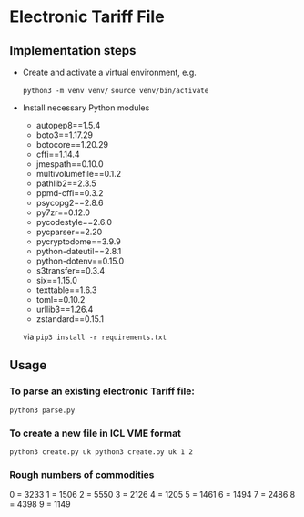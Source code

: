 # Electronic Tariff File

## Implementation steps

- Create and activate a virtual environment, e.g.

  `python3 -m venv venv/`
  `source venv/bin/activate`

- Install necessary Python modules 

  - autopep8==1.5.4
  - boto3==1.17.29
  - botocore==1.20.29
  - cffi==1.14.4
  - jmespath==0.10.0
  - multivolumefile==0.1.2
  - pathlib2==2.3.5
  - ppmd-cffi==0.3.2
  - psycopg2==2.8.6
  - py7zr==0.12.0
  - pycodestyle==2.6.0
  - pycparser==2.20
  - pycryptodome==3.9.9
  - python-dateutil==2.8.1
  - python-dotenv==0.15.0
  - s3transfer==0.3.4
  - six==1.15.0
  - texttable==1.6.3
  - toml==0.10.2
  - urllib3==1.26.4
  - zstandard==0.15.1

  via `pip3 install -r requirements.txt`

## Usage

### To parse an existing electronic Tariff file:
`python3 parse.py`

### To create a new file in ICL VME format
`
python3 create.py uk
python3 create.py uk 1 2
`

### Rough numbers of commodities

0 = 3233
1 = 1506
2 = 5550
3 = 2126
4 = 1205
5 = 1461
6 = 1494
7 = 2486
8 = 4398
9 = 1149
